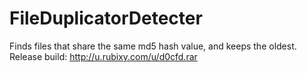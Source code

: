 # FileDuplicatorDetecter
Finds files that share the same md5 hash value, and keeps the oldest. 
Release build: http://u.rubixy.com/u/d0cfd.rar
